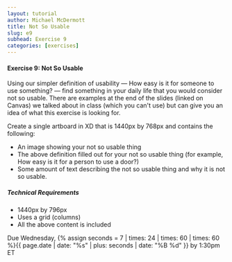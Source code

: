 ```yaml
---
layout: tutorial
author: Michael McDermott
title: Not So Usable
slug: e9
subhead: Exercise 9
categories: [exercises]
---
```

#### Exercise 9: Not So Usable
Using our simpler definition of usability — How easy is it for <span class="command">someone</span> to use <span class="command">something</span>? — find something in your daily life that you would consider not so usable. There are examples at the end of the slides (linked on Canvas) we talked about in class (which you can't use) but can give you an idea of what this exercise is looking for.

Create a single artboard in XD that is 1440px by 768px and contains the following:

* An image showing your not so usable thing
* The above definition filled out for your not so usable thing (for example, How easy is it for a person to use a door?)
* Some amount of text describing the not so usable thing and why it is not so usable.

##### Technical Requirements
* 1440px by 796px
* Uses a grid (columns)
* All the above content is included

<span class="due">Due Wednesday, {% assign seconds = 7 | times: 24 | times: 60 | times: 60 %}{{ page.date | date: "%s" | plus: seconds | date: "%B %d" }} by 1:30pm ET</span>